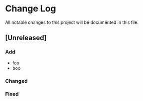 # Change Log
All notable changes to this project will be documented in this file.

## [Unreleased]

### Add
- foo
- boo

### Changed

### Fixed
